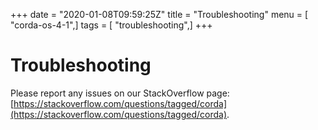 +++
date = "2020-01-08T09:59:25Z"
title = "Troubleshooting"
menu = [ "corda-os-4-1",]
tags = [ "troubleshooting",]
+++


# Troubleshooting

Please report any issues on our StackOverflow page: [https://stackoverflow.com/questions/tagged/corda](https://stackoverflow.com/questions/tagged/corda).


